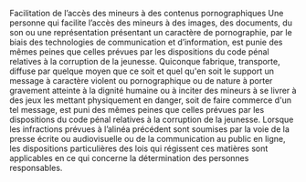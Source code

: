 Facilitation de l’accès des mineurs à des contenus pornographiques
Une personne qui facilite l’accès des mineurs à des images, des documents, du son ou une représentation présentant un caractère de pornographie, par le biais des technologies de communication et d’information, est punie des mêmes peines que celles prévues par les dispositions du code pénal relatives à la corruption de la jeunesse.
Quiconque fabrique, transporte, diffuse par quelque moyen que ce soit et quel qu'en soit le support un message à caractère violent ou pornographique ou de nature à porter gravement atteinte à la dignité humaine ou à inciter des mineurs à se livrer à des jeux les mettant physiquement en danger, soit de faire commerce d'un tel message, est puni des mêmes peines que celles prévues par les dispositions du code pénal relatives à la corruption de la jeunesse.
Lorsque les infractions prévues à l’alinéa précédent sont soumises par la voie de la presse écrite ou audiovisuelle ou de la communication au public en ligne, les dispositions particulières des lois qui régissent ces matières sont applicables en ce qui concerne la détermination des personnes responsables.